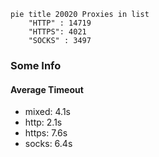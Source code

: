 
```mermaid
pie title 20020 Proxies in list
    "HTTP" : 14719
    "HTTPS": 4021
    "SOCKS" : 3497
```

### Some Info
#### Average Timeout

- mixed: 4.1s
- http: 2.1s
- https: 7.6s
- socks: 6.4s